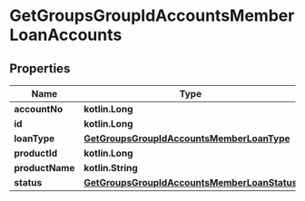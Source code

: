 
# GetGroupsGroupIdAccountsMemberLoanAccounts

## Properties
| Name | Type | Description | Notes |
| ------------ | ------------- | ------------- | ------------- |
| **accountNo** | **kotlin.Long** |  |  [optional] |
| **id** | **kotlin.Long** |  |  [optional] |
| **loanType** | [**GetGroupsGroupIdAccountsMemberLoanType**](GetGroupsGroupIdAccountsMemberLoanType.md) |  |  [optional] |
| **productId** | **kotlin.Long** |  |  [optional] |
| **productName** | **kotlin.String** |  |  [optional] |
| **status** | [**GetGroupsGroupIdAccountsMemberLoanStatus**](GetGroupsGroupIdAccountsMemberLoanStatus.md) |  |  [optional] |



